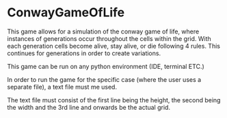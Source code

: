 # ConwayGameOfLife

This game allows for a simulation of the conway game of life, where instances of generations occur throughout the cells within the grid. With each generation cells become alive, stay alive, or die following 4 rules. This continues for generations in order to create variations. 

This game can be run on any python environment (IDE, terminal ETC.)

In order to run the game for the specific case (where the user uses a separate file), a text file must me used.

The text file must consist of the first line being the height, the second being the width and the 3rd line and onwards be the actual grid.

